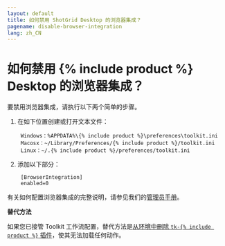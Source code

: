```yaml
---
layout: default
title: 如何禁用 ShotGrid Desktop 的浏览器集成？
pagename: disable-browser-integration
lang: zh_CN
---
```


# 如何禁用 {% include product %} Desktop 的浏览器集成？

要禁用浏览器集成，请执行以下两个简单的步骤。

1. 在如下位置创建或打开文本文件：

        Windows：%APPDATA%\{% include product %}\preferences\toolkit.ini
        Macosx：~/Library/Preferences/{% include product %}/toolkit.ini
        Linux：~/.{% include product %}/preferences/toolkit.ini
2. 添加以下部分：

        [BrowserIntegration]
        enabled=0

有关如何配置浏览器集成的完整说明，请参见我们的[管理员手册](https://support.shotgunsoftware.com/hc/zh-cn/articles/115000067493-Integrations-Admin-Guide#Toolkit%20Configuration%20File)。

**替代方法**

如果您已接管 Toolkit 工作流配置，替代方法是[从环境中删除 `tk-{% include product %}` 插件](https://github.com/shotgunsoftware/tk-config-default2/blob/master/env/project.yml#L48)，使其无法加载任何动作。